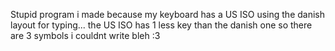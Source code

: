 Stupid program i made because my keyboard has a US ISO using the danish layout for typing... the US ISO has 1 less key than the danish one so there are 3 symbols i couldnt write bleh :3
